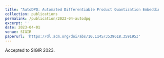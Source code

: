 ```yaml
---
title: "AutoDPQ: Automated Differentiable Product Quantization Embedding Compression Framework"
collection: publications
permalink: /publication/2023-04-autodpq
excerpt: ''
date: 2023-04-01
venue: SIGIR
paperurl: 'https://dl.acm.org/doi/abs/10.1145/3539618.3591953'
---
```


Accepted to SIGIR 2023.
